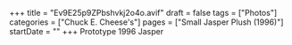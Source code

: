 +++
title = "Ev9E25p9ZPbshvkj2o4o.avif"
draft = false
tags = ["Photos"]
categories = ["Chuck E. Cheese's"]
pages = ["Small Jasper Plush (1996)"]
startDate = ""
+++
Prototype 1996 Jasper
